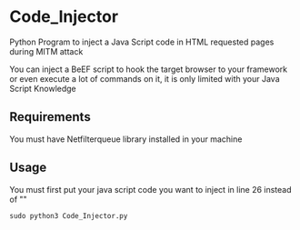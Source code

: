 # Code_Injector
Python Program to inject a Java Script code in HTML requested pages during MITM attack

You can inject a BeEF script to hook the target browser to your framework or even execute a lot of commands on it, it is only limited with your Java Script Knowledge 

## Requirements
You must have Netfilterqueue library installed in your machine

## Usage
You must first put your java script code you want to inject in line 26 instead of "<script>alert('TEST');</script>"

`sudo python3 Code_Injector.py`
